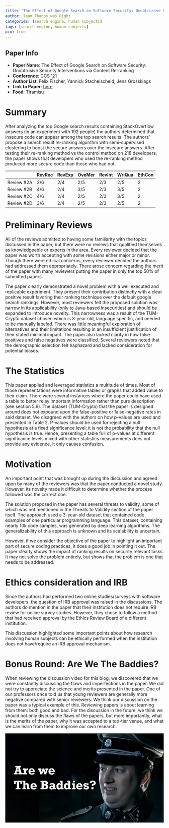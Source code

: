 ```yaml
---
title: "The Effect of Google Search on Software Security: Unobtrusive Security Interventions via Content Re-ranking"
author: Team Thanos was Right
categories: [search engine, human subjects]
tags: [search engine, human subjects]
pin: true
---
```


## Paper Info
- **Paper Name**: The Effect of Google Search on Software Security: Unobtrusive Security Interventions via Content Re-ranking
- **Conference**: CCS '21
- **Author List**: Felix Fischer, Yannick Stachelscheid, Jens Grossklags
- **Link to Paper**: [here](https://www.in.tum.de/fileadmin/w00bws/cybertrust/papers/2021-CCS-Fischer.pdf)
- **Food**: Tiramisu

# Summary
After analyzing the top Google search results containing StackOverflow answers (in an experiment with 192 people) the authors determined that insecure code can appear among the top search results. The authors’ propose a search result re-ranking algorithm with semi-supervised clustering to boost the secure answers over the insecure answers. After testing their re-ranking method vs the control method on 218 developers, the paper shows that developers who used the re-ranking method produced more secure code than those who had not. 

|              | RevRec | RevExp | OveMer | RevInt | WriQua | EthCon |
| ---------  | --- | --- | --- | --- | --- | --- |
| Review #2A | 3/6 | 2/4 | 2/5 | 2/3 | 2/5 | 2 |
| Review #2B | 4/6 | 2/4 | 3/5 | 2/3 | 3/5 | 2 |
| Review #2C | 4/6 | 2/4 | 2/5 | 2/3 | 3/5 | 2 |
| Review #2D | 3/6 | 2/4 | 2/5 | 2/3 | 2/5 | 2 |

# Preliminary Reviews
All of the reviews admitted to having some familiarity with the topics discussed in the paper, but there were no reviews that qualified themselves as knowledgeable or experts in the area. Every reviewer decided that the paper was worth accepting with some revisions either major or minor. Though there were ethical concerns, every reviewer decided the authors had addressed them appropriately. There arose concern regarding the merit of the paper with many reviewers putting the paper in only the top 50% of submitted papers. 


The paper clearly demonstrated a novel problem with a well executed and replicable experiment. They present their contribution distinctly with a clear positive result favoring their ranking technique over the default google search rankings. However, most reviewers felt the proposed solution was narrow in its applicability (only to Java-based insecurities) and should be expanded to introduce novelty. This narrowness was a result of the TUM-Crypto dataset chosen which is 3-year old, language specific, and needed to be manually labeled. There was little meaningful exploration of alternatives and their limitations resulting in an insufficient justification of their stated minimal impact. The paper also lacked clarity in how false positives and false negatives were classified. Several reviewers noted that the demographic selection felt haphazard and lacked consideration for potential biases.

# The Statistics
This paper applied and leveraged statistics a multitude of times. Most of those representations were informative tables or graphs that added value to their claim. There were several instances where the paper could have used a table to better relay important information rather than pure description (see section 5.6). The dataset (TUM-Crypto) that the paper is designed around does not expound upon the false-positive or false-negative rates in said dataset.
We disagreed with the authors on how p-values are used and presented in Table 2. P-values should be used for rejecting a null hypothesis at a fixed significance level; it is not the probability that the null hypothesis is true. Hence, presenting a table full of p-values at different significance levels mixed with other statistics measurements does not provide any evidence, it only causes confusion.

# Motivation
An important point that was brought up during the discussion and agreed upon by many of the reviewers was that the paper conducted a novel study. However, its novelty made it difficult to determine whether the process followed was the correct one.

The solution proposed in the paper has several threats to validity, some of which was not mentioned in the Threats to Validity section of the paper itself. The approach used a 3-year-old dataset that contained code examples of one particular programming language. This dataset, containing nearly 10k code samples, was generated by deep learning algorithms. The generalizability of this approach is unknown and its scalability is uncertain.

However, if we consider the objective of the paper to highlight an important part of secure coding practices, it does a good job in pointing it out. The paper clearly shows the impact of ranking results on security relevant tasks. It may not solve the problem entirely, but shows that the problem is one that needs to be addressed.

# Ethics consideration and IRB
Since the authors had performed two online studies/surveys with software developers, the question of IRB approval was raised in the discussions. The authors do mention in the paper that their institution does not require IRB review for online survey studies. However, they chose to follow a method that had received approval by the Ethics Review Board of a different institution.

This discussion highlighted some important points about how research involving human subjects can be ethically performed when the institution does not have/require an IRB approval mechanism.

# Bonus Round: Are We The Baddies?
When reviewing the discussion video for this blog, we discovered that we were constantly discussing the flaws and imperfections in the paper. We did not try to appreciate the science and merits presented in the paper.
One of our professors once told us that young reviewers are generally more negative compared with senior reviewers. We think our discussion on the paper was a typical example of this.
Reviewing papers is about learning from them: both good and bad. For the discussion in the future, we think we should not only discuss the flaws of the papers, but more importantly, what is the merits of the paper, why it was accepted to a top-tier venue, and what we can learn from them to improve our own research.

![](/assets/img/baddies.jpg)
